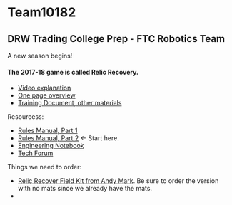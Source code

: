 # Team10182
## DRW Trading College Prep - FTC Robotics Team

A new season begins!

#### The 2017-18 game is called Relic Recovery.

- [Video explanation](https://www.youtube.com/watch?v=4xBHfwjfQGs)
- [One page overview](https://firstinspiresst01.blob.core.windows.net/ftc/first-kj-relic-recovery-onepage.pdf)
- [Training Document, other materials](https://www.firstinspires.org/resource-library/ftc/game-and-season-info)

Resourcess:
- [Rules Manual, Part 1](https://firstinspiresst01.blob.core.windows.net/ftc/game-ew-manual-part-1.pdf)
- [Rules Manual, Part 2](https://firstinspiresst01.blob.core.windows.net/ftc/game-manual-dw-part-2.pdf) <- Start here.
- [Engineering Notebook](https://www.firstinspires.org/sites/default/files/uploads/resource_library/ftc/engineering-notebook-guidelines.pdf)
- [Tech Forum](https://ftcforum.usfirst.org/)

Things we need to order:
- [Relic Recover Field Kit from Andy Mark](http://www.andymark.com/FTC17-18-p/am-3600.htm). Be sure to order the version with no mats since we already have the mats.
- 
